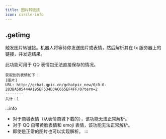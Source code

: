 ```yaml
---
title: 图片转链接
icon: circle-info
---
```


## .getimg

触发图片转链接。机器人将等待你发送图片或表情，然后解析其在 tx 服务器上的链接，并发送结果。

此功能可用于 QQ 表情包无法直接保存的情况。

```消息:no-line-numbers
获取到的表情如下：
[图片]
URL: http://gchat.qpic.cn/gchatpic_new/0/0-0-283BA505444A195EF534D3AC665EF4FF/0?term=2
--------
共计：1
```

:::info

- 对于商城表情（从表情商城下载的），该功能无法正常解析。
- 对于 QQ 自带黄脸表情和 emoji 表情，该功能无法正常解析。
- 即使是正常的图片也可以实现解析。
:::